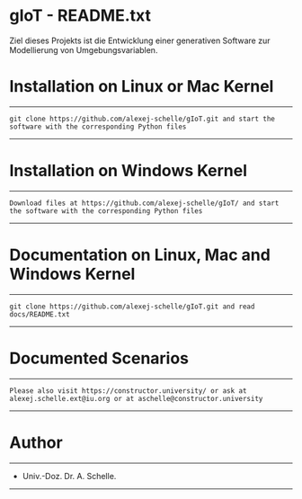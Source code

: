 # gIoT - README.txt

Ziel dieses Projekts ist die Entwicklung einer generativen Software zur Modellierung von Umgebungsvariablen. 

# Installation on Linux or Mac Kernel
**************************************************************************************************************************************
    git clone https://github.com/alexej-schelle/gIoT.git and start the software with the corresponding Python files
**************************************************************************************************************************************

# Installation on Windows Kernel
**************************************************************************************************************************************
    Download files at https://github.com/alexej-schelle/gIoT/ and start the software with the corresponding Python files
**************************************************************************************************************************************

# Documentation on Linux, Mac and Windows Kernel
**************************************************************************************************************************************
    git clone https://github.com/alexej-schelle/gIoT.git and read docs/README.txt
**************************************************************************************************************************************

# Documented Scenarios
**************************************************************************************************************************************

    Please also visit https://constructor.university/ or ask at alexej.schelle.ext@iu.org or at aschelle@constructor.university

**************************************************************************************************************************************

# Author
**************************************************************************************************************************************

   - Univ.-Doz. Dr. A. Schelle.
  
**************************************************************************************************************************************

